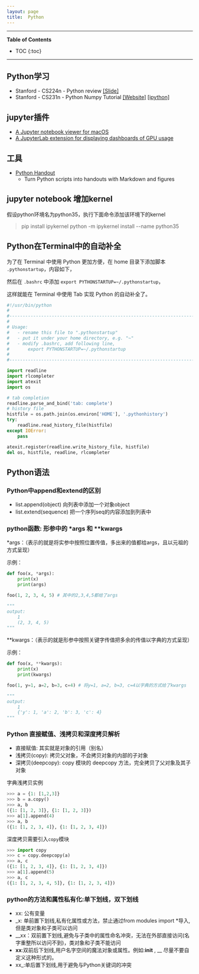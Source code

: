 ```yaml
---
layout: page
title:  Python
---
```


---
**Table of Contents**
* TOC
{:toc}

---

## Python学习

- Stanford - CS224n - Python review [[Slide]](http://web.stanford.edu/class/cs224n/readings/python-review.pdf)
- Stanford - CS231n - Python Numpy Tutorial [[Website]](http://cs231n.github.io/python-numpy-tutorial/) [[ipython]](https://github.com/kuleshov/cs228-material/blob/master/tutorials/python/cs228-python-tutorial.ipynb)

## jupyter插件

- [A Jupyter notebook viewer for macOS](https://github.com/tuxu/nbviewer-app)
- [A JupyterLab extension for displaying dashboards of GPU usage](https://github.com/jacobtomlinson/jupyterlab-nvdashboard)

## 工具

- [Python Handout](https://github.com/danijar/handout)
    - Turn Python scripts into handouts with Markdown and figures

## jupyter notebook 增加kernel

假设python环境名为python35，执行下面命令添加该环境下的kernel

> pip install ipykernel
> python -m ipykernel install --name python35

## Python在Terminal中的自动补全

为了在 Terminal 中使用 Python 更加方便，在 home 目录下添加脚本 `.pythonstartup`，内容如下，

然后在 `.bashrc` 中添加 `export PYTHONSTARTUP=~/.pythonstartup`，

这样就能在 Terminal 中使用 Tab 实现 Python 的自动补全了。

```python
#!/usr/bin/python
#
#-----------------------------------------------------------------------------
#
# Usage: 
#   - rename this file to ".pythonstartup"
#   - put it under your home directory, e.g. "~"
#   - modify .bashrc, add following line,
#       export PYTHONSTARTUP=~/.pythonstartup
#
#-----------------------------------------------------------------------------

import readline
import rlcompleter
import atexit
import os

# tab completion
readline.parse_and_bind('tab: complete')
# history file
histfile = os.path.join(os.environ['HOME'], '.pythonhistory')
try:
    readline.read_history_file(histfile)
except IOError:
    pass

atexit.register(readline.write_history_file, histfile)
del os, histfile, readline, rlcompleter
```

## Python语法

### Python中append和extend的区别

- list.append(object) 向列表中添加一个对象object
- list.extend(sequence) 把一个序列seq的内容添加到列表中

### python函数: 形参中的 *args 和 **kwargs

*args：（表示的就是将实参中按照位置传值，多出来的值都给args，且以元祖的方式呈现）

示例：

```python
def foo(x, *args):
    print(x)
    print(args)

foo(1, 2, 3, 4, 5) # 其中的2,3,4,5都给了args

"""
output:
    1
    (2, 3, 4, 5)
"""
```

**kwargs：（表示的就是形参中按照关键字传值把多余的传值以字典的方式呈现）

示例：

```python
def foo(x, **kwargs):
    print(x)
    print(kwargs)

foo(1, y=1, a=2, b=3, c=4) # 将y=1, a=2, b=3, c=4以字典的方式给了kwargs

"""
output:
    1
    {'y': 1, 'a': 2, 'b': 3, 'c': 4}
"""
```

### Python 直接赋值、浅拷贝和深度拷贝解析

- 直接赋值: 其实就是对象的引用（别名）
- 浅拷贝(copy): 拷贝父对象，不会拷贝对象的内部的子对象
- 深拷贝(deepcopy): copy 模块的 deepcopy 方法，完全拷贝了父对象及其子对象

字典浅拷贝实例

```python
>>> a = {1: [1,2,3]}
>>> b = a.copy()
>>> a, b
({1: [1, 2, 3]}, {1: [1, 2, 3]})
>>> a[1].append(4)
>>> a, b
({1: [1, 2, 3, 4]}, {1: [1, 2, 3, 4]})
```

深度拷贝需要引入`copy`模块

```python
>>> import copy
>>> c = copy.deepcopy(a)
>>> a, c
({1: [1, 2, 3, 4]}, {1: [1, 2, 3, 4]})
>>> a[1].append(5)
>>> a, c
({1: [1, 2, 3, 4, 5]}, {1: [1, 2, 3, 4]})
```

### python的方法和属性私有化:单下划线，双下划线

* xx: 公有变量
* _x: 单前置下划线,私有化属性或方法，禁止通过from modules import *导入,但是类对象和子类可以访问
* __xx：双前置下划线,避免与子类中的属性命名冲突，无法在外部直接访问(名字重整所以访问不到)，类对象和子类不能访问
* __xx__:双前后下划线,用户名字空间的魔法对象或属性。例如:__init__ , __ 尽量不要自定义这种形式的。
* xx_:单后置下划线,用于避免与Python关键词的冲突











